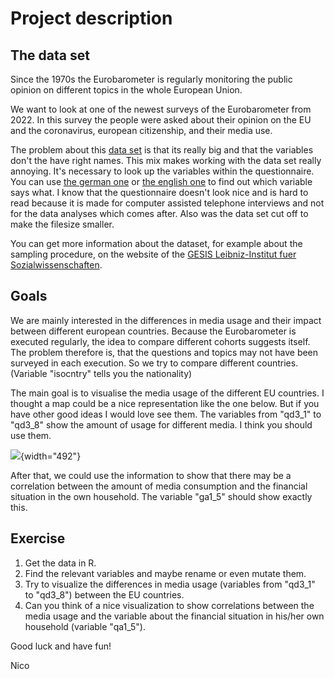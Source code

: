 
# Project description

## The data set

Since the 1970s the Eurobarometer is regularly monitoring the public opinion on different topics in the whole European Union.

We want to look at one of the newest surveys of the Eurobarometer from 2022. In this survey the people were asked about their opinion on the EU and the coronavirus, european citizenship, and their media use.

The problem about this [data set](https://github.com/Dr-Eberle-Zentrum/Advanced-data-processing-with-R/blob/main/Projects/NICOtin-macht-suechtig/ZA7848_v1-0-0.csv) is that its really big and that the variables don't the have right names. This mix makes working with the data set really annoying. It's necessary to look up the variables within the questionnaire. You can use [the german one](https://github.com/Dr-Eberle-Zentrum/Advanced-data-processing-with-R/blob/main/Projects/NICOtin-macht-suechtig/ZA7848_q_de.pdf) or [the english one](https://github.com/Dr-Eberle-Zentrum/Advanced-data-processing-with-R/blob/main/Projects/NICOtin-macht-suechtig/ZA7848_q_gb.pdf) to find out which variable says what.
I know that the questionnaire doesn't look nice and is hard to read because it is made for computer assisted telephone interviews and not for the data analyses which comes after.
Also was the data set cut off to make the filesize smaller.

You can get more information about the dataset, for example about the sampling procedure, on the website of the [GESIS Leibniz-Institut fuer Sozialwissenschaften](https://search.gesis.org/research_data/ZA7848).

## Goals

We are mainly interested in the differences in media usage and their impact between different european countries. Because the Eurobarometer is executed regularly, the idea to compare different cohorts suggests itself. The problem therefore is, that the questions and topics may not have been surveyed in each execution. So we try to compare different countries. (Variable "isocntry" tells you the nationality)

The main goal is to visualise the media usage of the different EU countries. I thought a map could be a nice representation like the one below. But if you have other good ideas I would love see them.
The variables from "qd3_1" to "qd3_8" show the amount of usage for different media. I think you should use them.

![](https://static.wixstatic.com/media/d18dad_00f962f736a448a885bc377ee3caec60~mv2.gif/v1/fill/w_220,h_165,q_90/d18dad_00f962f736a448a885bc377ee3caec60~mv2.gif){width="492"}

After that, we could use the information to show that there may be a correlation between the amount of media consumption and the financial situation in the own household. The variable "ga1_5" should show exactly this.

## Exercise

1.  Get the data in R.
2.  Find the relevant variables and maybe rename or even mutate them.
3.  Try to visualize the differences in media usage (variables from "qd3_1" to "qd3_8") between the EU countries.
4.  Can you think of a nice visualization to show correlations between the media usage and the variable about the financial situation in his/her own household (variable "qa1_5").


Good luck and have fun!

Nico
